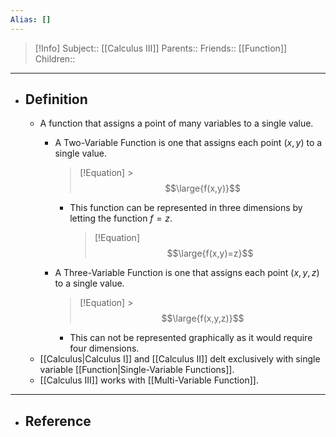 ```yaml
---
Alias: []
---
```

> [!Info]
> Subject:: [[Calculus III]]
> Parents:: 
> Friends:: [[Function]]
> Children:: 
---
- ## Definition
	- A function that assigns a point of many variables to a single value.
		- A Two-Variable Function is one that assigns each point $(x,y)$ to a single value.
			> [!Equation]
			  > $$\large{f(x,y)}$$
			- This function can be represented in three dimensions by letting the function $f=z$.
			  > [!Equation]
			  > $$\large{f(x,y)=z}$$
			  
		- A Three-Variable Function is one that assigns each point $(x,y,z)$ to a single value.
			> [!Equation]
			  > $$\large{f(x,y,z)}$$
			- This can not be represented graphically as it would require four dimensions. 
	- [[Calculus|Calculus I]] and [[Calculus II]] delt exclusively with single variable [[Function|Single-Variable Functions]].
	- [[Calculus III]] works with [[Multi-Variable Function]]. 
---
- ## Reference